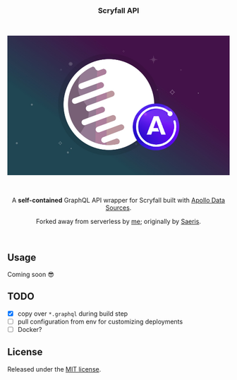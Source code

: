 <h3 align="center" style="text-align: center;">Scryfall API</h1>
<br />
<p align="center">
  <img width="600" src="assets/scryfall-apollo.png" />
</p>
<br />
<p align="center">A <strong>self-contained</strong> GraphQL API wrapper for Scryfall built with <a href="https://www.apollographql.com/docs/apollo-server/features/data-sources.html">Apollo Data Sources</a>.</p>
<p align="center">Forked away from serverless by <a href="https://github.com/superhawk610">me</a>; originally by <a href="https://github.com/Saeris/Scryfall-API">Saeris</a>.</p>
<br />

## Usage

Coming soon :sunglasses:

## TODO

- [x] copy over `*.graphql` during build step
- [ ] pull configuration from env for customizing deployments
- [ ] Docker?

## License

Released under the [MIT license](https://github.com/Saeris/Scryfall-API/blob/master/LICENSE.md).

